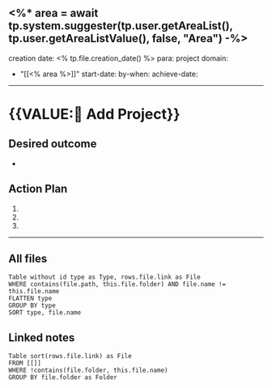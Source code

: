 <%*
area = await tp.system.suggester(tp.user.getAreaList(), tp.user.getAreaListValue(), false, "Area")
-%>
---
creation date: <% tp.file.creation_date() %>
para: project
domain: 
  - "[[<% area %>]]"
start-date: 
by-when: 
achieve-date: 
---
# {{VALUE:🎯 Add Project}}
## Desired outcome
- 

## Action Plan
1. 
2. 
3. 

---
## All files
```dataview
Table without id type as Type, rows.file.link as File
WHERE contains(file.path, this.file.folder) AND file.name != this.file.name
FLATTEN type
GROUP BY type
SORT type, file.name
```

## Linked notes
```dataview
Table sort(rows.file.link) as File
FROM [[]]
WHERE !contains(file.folder, this.file.name)
GROUP BY file.folder as Folder
```